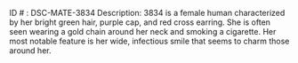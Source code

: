 ID # : DSC-MATE-3834
Description: 3834 is a female human characterized by her bright green hair, purple cap, and red cross earring. She is often seen wearing a gold chain around her neck and smoking a cigarette. Her most notable feature is her wide, infectious smile that seems to charm those around her.